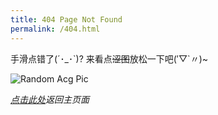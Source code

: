 ```yaml
---
title: 404 Page Not Found
permalink: /404.html
---
```


手滑点错了(´･_･\`)? 来看点~~涩图~~放松一下吧(′▽\`〃)~

![Random Acg Pic](https://tenapi.cn/acg/)

*[点击此处](https://ww-rm.github.io/pixivdaily/)返回主页面*
